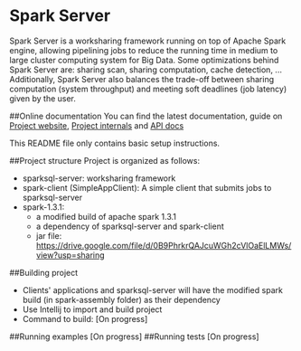 Spark Server
===========================================================================

Spark Server is a worksharing framework running on top of Apache Spark engine, allowing pipelining jobs to reduce the running time in medium to large cluster computing system for Big Data. Some optimizations behind Spark Server are: sharing scan, sharing computation, cache detection, ... Additionally, Spark Server also balances the trade-off between sharing computation (system throughput) and  meeting soft deadlines (job latency) given by the user.

##Online documentation
You can find the latest documentation, guide on [Project website](http://wwww.ProjectWebsite), [Project internals](project-internals/PROJECT-INTERNALS.md) and [API docs](https://cdn.rawgit.com/ngtrkhoa/spark-server/master/api-docs/index.html)

This README file only contains basic setup instructions.

##Project structure
Project is organized as follows:
- sparksql-server: worksharing framework
- spark-client (SimpleAppClient): A simple client that submits jobs to sparksql-server
- spark-1.3.1: 
    + a modified build of apache spark 1.3.1
    + a dependency of sparksql-server and spark-client
    + jar file: https://drive.google.com/file/d/0B9PhrkrQAJcuWGh2cVlOaElLMWs/view?usp=sharing

##Building project
- Clients' applications and sparksql-server will have the modified spark build (in spark-assembly folder) as their dependency
- Use Intellij to import and build project
- Command to build: [On progress]

##Running examples
[On progress]
##Running tests
[On progress]